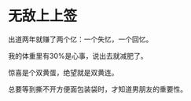 # 无敌上上签

出道两年就赚了两个亿：一个失忆，一个回忆。 

我的体重里有30%是心事，说出去就减肥了。 

惊喜是个双黄蛋，绝望就是双黄连。 

总要等到撕不开方便面包装袋时，才知道男朋友的重要性。